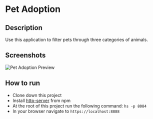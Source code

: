 # Pet Adoption

## Description
Use this application to filter pets through three categories of animals.

## Screenshots
![Pet Adoption Preview]()

## How to run
* Clone down this project
* Install [http-server](https://www.npmjs.com/package/http-server) from npm
* At the root of this project run the following command: `hs -p 8084`
* In your browser navigate to `https://localhost:8888`